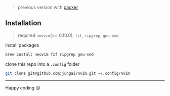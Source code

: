 > previous version with [packer](https://github.com/jungai/nvim/tree/packer)

## Installation

> required `neovim`(>= 0.10.0), `fzf`, `ripgrep`, `gnu-sed`

install packages

```bash
brew install neovim fzf ripgrep gnu-sed
```

clone this repo into a `.config` folder

```bash
git clone git@github.com:jungai/nvim.git ~/.config/nvim
```

---

Happy coding 😊
